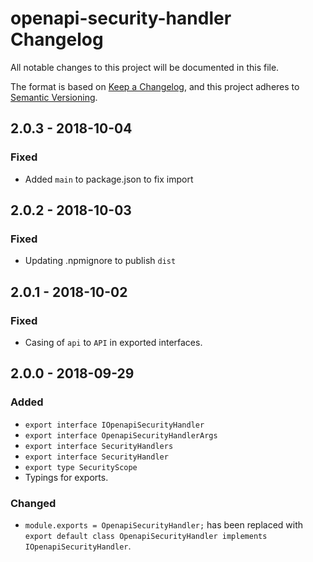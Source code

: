 # openapi-security-handler Changelog
All notable changes to this project will be documented in this file.

The format is based on [Keep a Changelog](https://keepachangelog.com/en/1.0.0/),
and this project adheres to [Semantic Versioning](https://semver.org/spec/v2.0.0.html).

## 2.0.3 - 2018-10-04
### Fixed
- Added `main` to package.json to fix import

## 2.0.2 - 2018-10-03
### Fixed
- Updating .npmignore to publish `dist`

## 2.0.1 - 2018-10-02
### Fixed
- Casing of `api` to `API` in exported interfaces.

## 2.0.0 - 2018-09-29
### Added
- `export interface IOpenapiSecurityHandler`
- `export interface OpenapiSecurityHandlerArgs`
- `export interface SecurityHandlers`
- `export interface SecurityHandler`
- `export type SecurityScope`
- Typings for exports.

### Changed
- `module.exports = OpenapiSecurityHandler;` has been replaced with `export default class OpenapiSecurityHandler implements IOpenapiSecurityHandler`.
